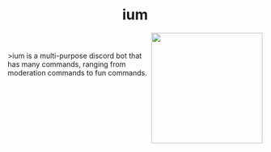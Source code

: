 <!DOCTYPE html>
<html>
    <header>
        <h1>ium</h1>
        <img align="right" href="https://ium-bot.github.io/" src="https://ium-bot.github.io/ium.jpg" height="220" width="220">
    </header>
</html>
>ium is a multi-purpose discord bot that has many commands, ranging from moderation commands to fun commands.
